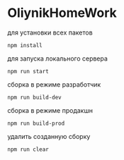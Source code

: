 # OliynikHomeWork
для установки всех пакетов	
```
npm install		
```
для запуска локального сервера
```
npm run start		
```
сборка в режиме разработчик
```
npm run build-dev		
```
сборка в режиме продакшн
```
npm run build-prod		
```
удалить созданную сборку
```
npm run clear		 
```
